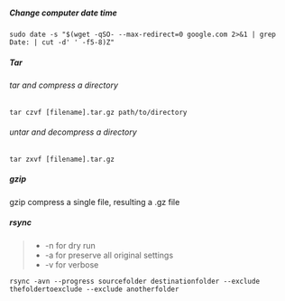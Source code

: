 ##### Change computer date time

    sudo date -s "$(wget -qSO- --max-redirect=0 google.com 2>&1 | grep Date: | cut -d' ' -f5-8)Z"

##### Tar
###### tar and compress a directory

    tar czvf [filename].tar.gz path/to/directory
    
###### untar and decompress a directory
 
    tar zxvf [filename].tar.gz

##### gzip
gzip compress a single file, resulting a .gz file

##### rsync
>* -n for dry run
>* -a for preserve all original settings
>* -v for verbose

    rsync -avn --progress sourcefolder destinationfolder --exclude thefoldertoexclude --exclude anotherfolder
